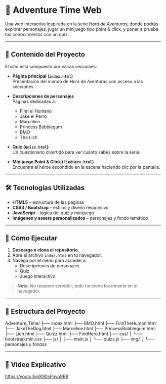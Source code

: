 # 🌈 Adventure Time Web

Una web interactiva inspirada en la serie *Hora de Aventuras*, donde podrás explorar personajes, jugar un minijuego tipo point & click, y poner a prueba tus conocimientos con un quiz.

---

## 🧭 Contenido del Proyecto

El sitio está compuesto por varias secciones:

- **Página principal (`index.html`)**  
  Presentación del mundo de Hora de Aventuras con acceso a las secciones.

- **Descripciones de personajes**  
  Páginas dedicadas a:
  - Finn el Humano
  - Jake el Perro
  - Marceline
  - Princess Bubblegum
  - BMO
  - The Lich

- **Quiz (`Quizz.html`)**  
  Un cuestionario divertido para ver cuánto sabes sobre la serie.

- **Minijuego Point & Click (`FindHero.html`)**  
  Encuentra al héroe escondido en la escena haciendo clic por la pantalla.

---

## 🛠️ Tecnologías Utilizadas

- **HTML5** – estructura de las páginas  
- **CSS3 / Bootstrap** – estilos y diseño responsivo  
- **JavaScript** – lógica del quiz y minijuego  
- **Imágenes y assets personalizados** – personajes y fondo temático

---

## 🚀 Cómo Ejecutar

1. **Descarga o clona el repositorio.**
2. Abre el archivo `index.html` en tu navegador.
3. Navega por el menú para acceder a:
   - Descripciones de personajes
   - Quiz
   - Juego interactivo

> **Nota**: No requiere servidor; todo funciona localmente en el navegador.

---

## 📁 Estructura del Proyecto

Adventure_Time/
├── index.html
├── BMO.html
├── FinnTheHuman.html
├── JakeTheDog.html
├── Marceline.html
├── PrincessBubblegum.html
├── Lich.html
├── Quizz.html
├── FindHero.html
├── css/
│ └── bootstrap.min.css
├── js/
│ ├── main.js
│ └── quizz.js
├── img/
│ └── personajes y fondos

---

## 🌈 Video Explicativo

https://youtu.be/K90sPnvo9R8
